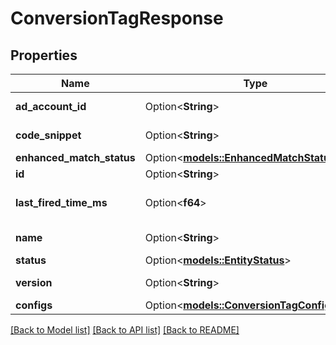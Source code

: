# ConversionTagResponse

## Properties

Name | Type | Description | Notes
------------ | ------------- | ------------- | -------------
**ad_account_id** | Option<**String**> | Ad account ID. | [optional]
**code_snippet** | Option<**String**> | Tag code snippet. | [optional]
**enhanced_match_status** | Option<[**models::EnhancedMatchStatusType**](EnhancedMatchStatusType.md)> |  | [optional]
**id** | Option<**String**> | Tag ID. | [optional]
**last_fired_time_ms** | Option<**f64**> | Time for the last event fired. | [optional]
**name** | Option<**String**> | Conversion tag name. | [optional]
**status** | Option<[**models::EntityStatus**](EntityStatus.md)> |  | [optional]
**version** | Option<**String**> | Version number. | [optional]
**configs** | Option<[**models::ConversionTagConfigs**](ConversionTagConfigs.md)> |  | [optional]

[[Back to Model list]](../README.md#documentation-for-models) [[Back to API list]](../README.md#documentation-for-api-endpoints) [[Back to README]](../README.md)


